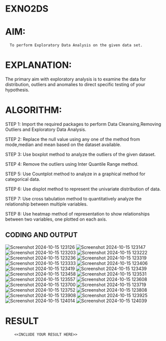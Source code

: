 # EXNO2DS
# AIM:
      To perform Exploratory Data Analysis on the given data set.
      
# EXPLANATION:
  The primary aim with exploratory analysis is to examine the data for distribution, outliers and anomalies to direct specific testing of your hypothesis.
  
# ALGORITHM:
STEP 1: Import the required packages to perform Data Cleansing,Removing Outliers and Exploratory Data Analysis.

STEP 2: Replace the null value using any one of the method from mode,median and mean based on the dataset available.

STEP 3: Use boxplot method to analyze the outliers of the given dataset.

STEP 4: Remove the outliers using Inter Quantile Range method.

STEP 5: Use Countplot method to analyze in a graphical method for categorical data.

STEP 6: Use displot method to represent the univariate distribution of data.

STEP 7: Use cross tabulation method to quantitatively analyze the relationship between multiple variables.

STEP 8: Use heatmap method of representation to show relationships between two variables, one plotted on each axis.

## CODING AND OUTPUT
![Screenshot 2024-10-15 123126](https://github.com/user-attachments/assets/577d53d0-fabf-4b95-9ab6-bcef39feeac3)
![Screenshot 2024-10-15 123147](https://github.com/user-attachments/assets/4f89c49a-953b-40f3-85b9-36a04da34e82)
![Screenshot 2024-10-15 123203](https://github.com/user-attachments/assets/16732805-db22-4fa0-943f-886cade29d73)
![Screenshot 2024-10-15 123222](https://github.com/user-attachments/assets/60219806-65b6-431b-a2ea-c7af9d87a700)
![Screenshot 2024-10-15 123236](https://github.com/user-attachments/assets/2d160c1a-d4f9-42ae-9521-f7241020a222)
![Screenshot 2024-10-15 123319](https://github.com/user-attachments/assets/de062ada-2144-48da-ae14-bb3f2c584db6)
![Screenshot 2024-10-15 123333](https://github.com/user-attachments/assets/4d4832d9-0a06-469e-aa2d-7a43242f533a)
![Screenshot 2024-10-15 123406](https://github.com/user-attachments/assets/45301589-391e-40b3-988e-2def820519d6)
![Screenshot 2024-10-15 123419](https://github.com/user-attachments/assets/2d96fe94-849b-46e9-8771-0cb537444520)
![Screenshot 2024-10-15 123439](https://github.com/user-attachments/assets/96ee7986-58f4-4aae-81a0-48fa0bb18afd)
![Screenshot 2024-10-15 123458](https://github.com/user-attachments/assets/9f26c571-2e40-4518-8e61-ce8d9d368d13)
![Screenshot 2024-10-15 123531](https://github.com/user-attachments/assets/fad18041-300b-4f97-98fd-921415d01c41)
![Screenshot 2024-10-15 123557](https://github.com/user-attachments/assets/60f6049c-09f7-41c9-b85c-5171e21c20cd)
![Screenshot 2024-10-15 123608](https://github.com/user-attachments/assets/f0c9ef85-7d25-4cf0-89f9-3af3cb207f11)
![Screenshot 2024-10-15 123700](https://github.com/user-attachments/assets/2af66d50-2d3e-4062-8736-ef5cd6750fb1)
![Screenshot 2024-10-15 123719](https://github.com/user-attachments/assets/b70668f9-291f-429e-8398-da262c0dbb75)
![Screenshot 2024-10-15 123752](https://github.com/user-attachments/assets/96874c16-c51c-4086-825b-565326a2ab07)
![Screenshot 2024-10-15 123808](https://github.com/user-attachments/assets/128aa3e0-88fc-408e-926e-aa661f20f7f3)
![Screenshot 2024-10-15 123908](https://github.com/user-attachments/assets/d274f81a-a5cf-43dd-a74c-39f1173cc566)
![Screenshot 2024-10-15 123925](https://github.com/user-attachments/assets/1f5ef76b-c120-4f88-a216-0efa06319676)
![Screenshot 2024-10-15 124014](https://github.com/user-attachments/assets/a677d94e-af80-49c8-a123-78e508fc76ff)
![Screenshot 2024-10-15 124039](https://github.com/user-attachments/assets/9cdd8d85-8593-4419-88aa-514e201c0004)


# RESULT
        <<INCLUDE YOUR RESULT HERE>>

